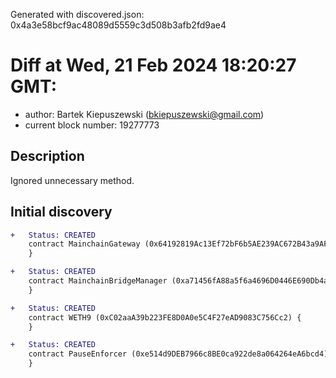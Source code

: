 Generated with discovered.json: 0x4a3e58bcf9ac48089d5559c3d508b3afb2fd9ae4

# Diff at Wed, 21 Feb 2024 18:20:27 GMT:

- author: Bartek Kiepuszewski (<bkiepuszewski@gmail.com>)
- current block number: 19277773

## Description

Ignored unnecessary method.

## Initial discovery

```diff
+   Status: CREATED
    contract MainchainGateway (0x64192819Ac13Ef72bF6b5AE239AC672B43a9AF08) {
    }
```

```diff
+   Status: CREATED
    contract MainchainBridgeManager (0xa71456fA88a5f6a4696D0446E690Db4a5913fab0) {
    }
```

```diff
+   Status: CREATED
    contract WETH9 (0xC02aaA39b223FE8D0A0e5C4F27eAD9083C756Cc2) {
    }
```

```diff
+   Status: CREATED
    contract PauseEnforcer (0xe514d9DEB7966c8BE0ca922de8a064264eA6bcd4) {
    }
```
